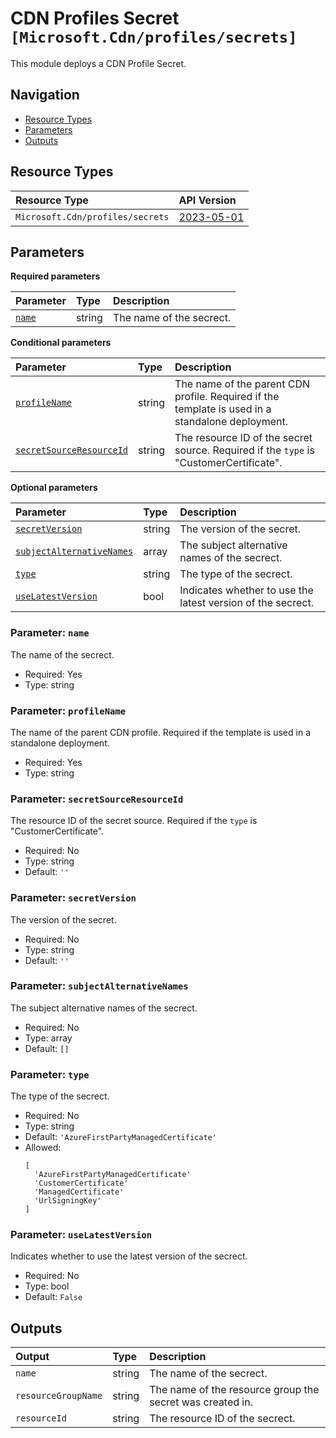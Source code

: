 # CDN Profiles Secret `[Microsoft.Cdn/profiles/secrets]`

This module deploys a CDN Profile Secret.

## Navigation

- [Resource Types](#Resource-Types)
- [Parameters](#Parameters)
- [Outputs](#Outputs)

## Resource Types

| Resource Type | API Version |
| :-- | :-- |
| `Microsoft.Cdn/profiles/secrets` | [2023-05-01](https://learn.microsoft.com/en-us/azure/templates/Microsoft.Cdn/2023-05-01/profiles/secrets) |

## Parameters

**Required parameters**

| Parameter | Type | Description |
| :-- | :-- | :-- |
| [`name`](#parameter-name) | string | The name of the secrect. |

**Conditional parameters**

| Parameter | Type | Description |
| :-- | :-- | :-- |
| [`profileName`](#parameter-profilename) | string | The name of the parent CDN profile. Required if the template is used in a standalone deployment. |
| [`secretSourceResourceId`](#parameter-secretsourceresourceid) | string | The resource ID of the secret source. Required if the `type` is "CustomerCertificate". |

**Optional parameters**

| Parameter | Type | Description |
| :-- | :-- | :-- |
| [`secretVersion`](#parameter-secretversion) | string | The version of the secret. |
| [`subjectAlternativeNames`](#parameter-subjectalternativenames) | array | The subject alternative names of the secrect. |
| [`type`](#parameter-type) | string | The type of the secrect. |
| [`useLatestVersion`](#parameter-uselatestversion) | bool | Indicates whether to use the latest version of the secrect. |

### Parameter: `name`

The name of the secrect.

- Required: Yes
- Type: string

### Parameter: `profileName`

The name of the parent CDN profile. Required if the template is used in a standalone deployment.

- Required: Yes
- Type: string

### Parameter: `secretSourceResourceId`

The resource ID of the secret source. Required if the `type` is "CustomerCertificate".

- Required: No
- Type: string
- Default: `''`

### Parameter: `secretVersion`

The version of the secret.

- Required: No
- Type: string
- Default: `''`

### Parameter: `subjectAlternativeNames`

The subject alternative names of the secrect.

- Required: No
- Type: array
- Default: `[]`

### Parameter: `type`

The type of the secrect.

- Required: No
- Type: string
- Default: `'AzureFirstPartyManagedCertificate'`
- Allowed:
  ```Bicep
  [
    'AzureFirstPartyManagedCertificate'
    'CustomerCertificate'
    'ManagedCertificate'
    'UrlSigningKey'
  ]
  ```

### Parameter: `useLatestVersion`

Indicates whether to use the latest version of the secrect.

- Required: No
- Type: bool
- Default: `False`

## Outputs

| Output | Type | Description |
| :-- | :-- | :-- |
| `name` | string | The name of the secrect. |
| `resourceGroupName` | string | The name of the resource group the secret was created in. |
| `resourceId` | string | The resource ID of the secrect. |
